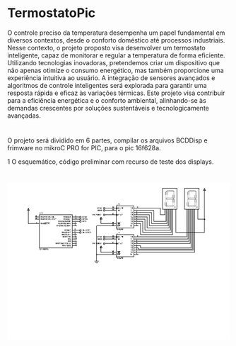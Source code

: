 # TermostatoPic
O controle preciso da temperatura desempenha um papel fundamental em diversos contextos, desde o conforto doméstico até processos industriais. Nesse contexto, o projeto proposto visa desenvolver um termostato inteligente, capaz de monitorar e regular a temperatura de forma eficiente. Utilizando tecnologias inovadoras, pretendemos criar um dispositivo que não apenas otimize o consumo energético, mas também proporcione uma experiência intuitiva ao usuário. A integração de sensores avançados e algoritmos de controle inteligentes será explorada para garantir uma resposta rápida e eficaz às variações térmicas. Este projeto visa contribuir para a eficiência energética e o conforto ambiental, alinhando-se às demandas crescentes por soluções sustentáveis e tecnologicamente avançadas.
# 
O projeto será dividido em 6 partes, compilar os arquivos BCDDisp e frimware no mikroC PRO for PIC, para o pic 16f628a.

1 O esquemático, código preliminar com recurso de teste dos displays.

#
![Screenshot](esquema.bmp)
